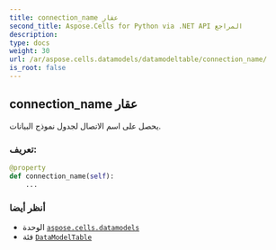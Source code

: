 ```yaml
---
title: connection_name عقار
second_title: Aspose.Cells for Python via .NET API المراجع
description:
type: docs
weight: 30
url: /ar/aspose.cells.datamodels/datamodeltable/connection_name/
is_root: false
---
```

##  connection_name عقار

يحصل على اسم الاتصال لجدول نموذج البيانات.
###  تعريف:
```python
@property
def connection_name(self):
    ...
```

###  أنظر أيضا
* الوحدة [`aspose.cells.datamodels`](../../)
* فئة [`DataModelTable`](/cells/python-net/ar/aspose.cells.datamodels/datamodeltable)
